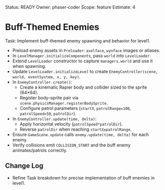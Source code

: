 Status: READY
Owner: phaser-coder
Scope: feature
Estimate: 4

# Buff-Themed Enemies

Task: Implement buff-themed enemy spawning and behavior for level1.
  - Preload enemy assets in `Preloader`: `axelface`, `wynface` images or atlases.
  - In `LevelManager.initializeComponents`, pass `world` into `LevelLoader`.
  - Extend `LevelLoader` constructor to capture `managers.world` and use it when spawning.
  - Update `LevelLoader.initializeLevel` to create `EnemyController(scene, world, eventSystem, x, y, key)`.
  - In `EnemyController.create()`:
    * Create a kinematic Rapier body and collider sized to the sprite (64×64).
    * Register body–sprite pair via `scene.physicsManager.registerBodySprite`.
    * Configure patrol parameters (`startX`, `patrolRange=100`, `patrolSpeed=50`, `patrolDir`).
  - In `EnemyController.update(time, delta)`:
    * Apply horizontal velocity (`patrolSpeed*patrolDir`).
    * Reverse `patrolDir` when reaching `startX±patrolRange`.
  - Ensure `GameScene.update` calls `enemy.update(time, delta)` for each enemy.
  - Verify collisions emit `COLLISION_START` and the buff enemy animates/patrols correctly.

## Change Log
* Refine Task breakdown for precise implementation of buff enemies in level1.